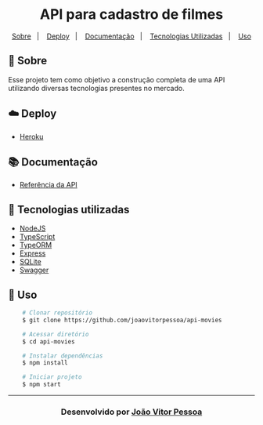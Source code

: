 <h1 align="center">
   API para cadastro de filmes
</h1>
<p align="center">
  <a href="#-sobre">Sobre</a>&nbsp;&nbsp;&nbsp;|&nbsp;&nbsp;&nbsp;
  <a href="#%EF%B8%8F-deploy">Deploy</a>&nbsp;&nbsp;&nbsp;|&nbsp;&nbsp;&nbsp;
  <a href="#-documentação">Documentação</a>&nbsp;&nbsp;&nbsp;|&nbsp;&nbsp;&nbsp;
  <a href="#-tecnologias-utilizadas">Tecnologias Utilizadas</a>&nbsp;&nbsp;&nbsp;|&nbsp;&nbsp;&nbsp;
  <a href="#-uso">Uso</a>
</p>

## 🔖 Sobre

Esse projeto tem como objetivo a construção completa de uma API utilizando diversas tecnologias presentes no mercado.

## ☁️ Deploy

- [Heroku](https://api-movies-joaovitorpessoa.herokuapp.com/)

## 📚 Documentação

- [Referência da API](https://api-movies-joaovitorpessoa.herokuapp.com/api-docs/)

## 🚀 Tecnologias utilizadas

- [NodeJS](https://nodejs.org/en/)
- [TypeScript](https://www.typescriptlang.org/)
- [TypeORM](https://typeorm.io/#/)
- [Express](https://expressjs.com/)
- [SQLite](https://www.sqlite.org/index.html)
- [Swagger](https://swagger.io/)

## 🏃 Uso

```bash
    # Clonar repositório
    $ git clone https://github.com/joaovitorpessoa/api-movies

    # Acessar diretório
    $ cd api-movies

    # Instalar dependências
    $ npm install

    # Iniciar projeto
    $ npm start
```

---

<h3 align="center">Desenvolvido por <a href="https://www.linkedin.com/in/jo%C3%A3o-vitor-pessoa-5017561b9">João Vitor Pessoa</h3>
